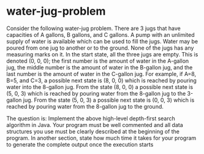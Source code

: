 # water-jug-problem

Consider the following water-jug problem. There are 3 jugs that have capacities of A gallons, B gallons, and C gallons. A pump with an unlimited supply of water is available which can be used to fill the jugs. Water may be poured from one jug to another or to the ground. None of the jugs has any measuring marks on it. In the start state, all the three jugs are empty. This is denoted (0, 0, 0); the first number is the amount of water in the A-gallon jug, the middle number is the amount of water in the B-gallon jug, and the last number is the amount of water in the C-gallon jug. 
For example, if A=8, B=5, and C=3, a possible next state is (8, 0, 0) which is reached by pouring water into the 8-gallon jug. From the state (8, 0, 0) a possible next state is (5, 0, 3) which is reached by pouring water from the 8-gallon jug to the 3-gallon jug. From the state (5, 0, 3) a possible next state is (0, 0, 3) which is reached by pouring water from the 8-gallon jug to the ground. 

The question is: Implement the above high-level depth-first search algorithm in Java. Your program must be well commented and all data structures you use must be clearly described at the beginning of the program. In another section, state how much time it takes for your program to generate the complete output once the execution starts
